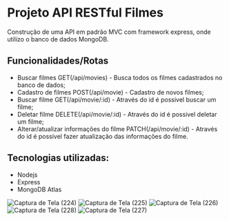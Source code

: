 # Projeto API RESTful Filmes

Construção de uma API em padrão MVC com framework express, onde utilizo o banco de dados MongoDB.

## Funcionalidades/Rotas

- Buscar filmes GET(/api/movies) - Busca todos os filmes cadastrados no banco de dados;
- Cadastro de filmes POST(/api/movie) - Cadastro de novos filmes;
- Buscar filme GET(/api/movie/:id) - Através do id é possivel buscar um filme;
- Deletar filme DELETE(/api/movie/:id) - Através do id é possivel deletar um filme;
- Alterar/atualizar informações do filme PATCH(/api/movie/:id) - Através do id é possivel fazer atualização das informações do filme.

## Tecnologias utilizadas:
 - Nodejs
 - Express
 - MongoDB Atlas

![Captura de Tela (224)](https://github.com/Denis-moreira98/api-restful/assets/72985107/91d6d08d-2d53-4a34-b6a0-ef6cf4fa5199)
![Captura de Tela (225)](https://github.com/Denis-moreira98/api-restful/assets/72985107/48a02d95-2839-40e0-b26a-73323890be3a)
![Captura de Tela (226)](https://github.com/Denis-moreira98/api-restful/assets/72985107/d3e5148b-ed74-47e0-9ca2-2d3a5e810598)
![Captura de Tela (228)](https://github.com/Denis-moreira98/api-restful/assets/72985107/3abc93bf-3ee2-4f26-ba61-b69a3165c191)
![Captura de Tela (227)](https://github.com/Denis-moreira98/api-restful/assets/72985107/55989278-b24d-48e3-a5b0-69934d3d1cf8)







   

